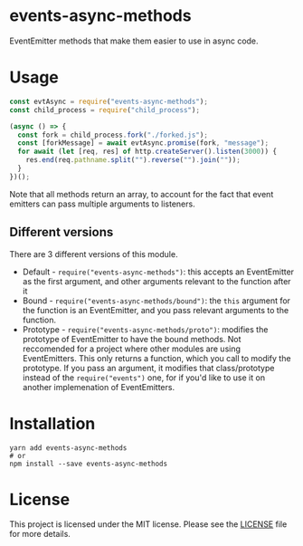 # events-async-methods
EventEmitter methods that make them easier to use in async code.

# Usage
```js
const evtAsync = require("events-async-methods");
const child_process = require("child_process");

(async () => {
  const fork = child_process.fork("./forked.js");
  const [forkMessage] = await evtAsync.promise(fork, "message");
  for await (let [req, res] of http.createServer().listen(3000)) {
    res.end(req.pathname.split("").reverse("").join(""));
  }
})();
```
Note that all methods return an array, to account for the fact that event emitters can pass multiple arguments to listeners.

## Different versions
There are 3 different versions of this module.
* Default - `require("events-async-methods")`: this accepts an EventEmitter as the first argument,
  and other arguments relevant to the function after it
* Bound - `require("events-async-methods/bound")`: the `this` argument for the function is an EventEmitter,
  and you pass relevant arguments to the function.
* Prototype - `require("events-async-methods/proto")`: modifies the prototype of EventEmitter to have the bound methods.
  Not reccomended for a project where other modules are using EventEmitters. This only returns a function,
  which you call to modify the prototype. If you pass an argument, it modifies that class/prototype
  instead of the `require("events")` one, for if you'd like to use it on another implemenation of EventEmitters.

# Installation

```shell
yarn add events-async-methods
# or
npm install --save events-async-methods
```

# License
This project is licensed under the MIT license. Please see the [LICENSE](LICENSE) file for more details.
